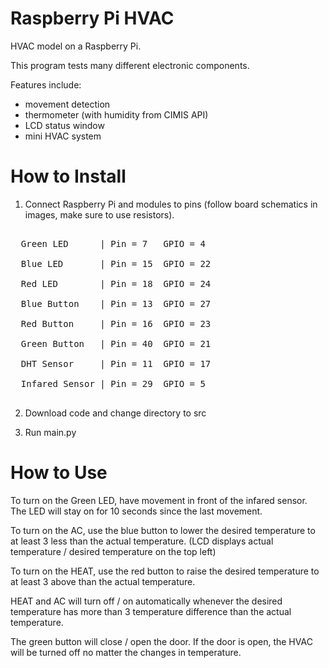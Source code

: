 # Raspberry Pi HVAC

HVAC model on a Raspberry Pi.

This program tests many different electronic components.

Features include:
- movement detection
- thermometer (with humidity from CIMIS API)
- LCD status window
- mini HVAC system

# How to Install

1. Connect Raspberry Pi and modules to pins (follow board schematics in images, make sure to use resistors).

<pre>

  Green LED      | Pin = 7   GPIO = 4

  Blue LED       | Pin = 15  GPIO = 22

  Red LED        | Pin = 18  GPIO = 24

  Blue Button    | Pin = 13  GPIO = 27

  Red Button     | Pin = 16  GPIO = 23

  Green Button   | Pin = 40  GPIO = 21

  DHT Sensor     | Pin = 11  GPIO = 17

  Infared Sensor | Pin = 29  GPIO = 5

</pre>

2. Download code and change directory to src

3. Run main.py

# How to Use

To turn on the Green LED, have movement in front of the infared sensor. The LED will stay on for 10 seconds since the last movement.

To turn on the AC, use the blue button to lower the desired temperature to at least 3 less than the actual temperature. (LCD displays actual temperature / desired temperature on the top left)

To turn on the HEAT, use the red button to raise the desired temperature to at least 3 above than the actual temperature.

HEAT and AC will turn off / on automatically whenever the desired temperature has more than 3 temperature difference than the actual temperature.

The green button will close / open the door. If the door is open, the HVAC will be turned off no matter the changes in temperature.

